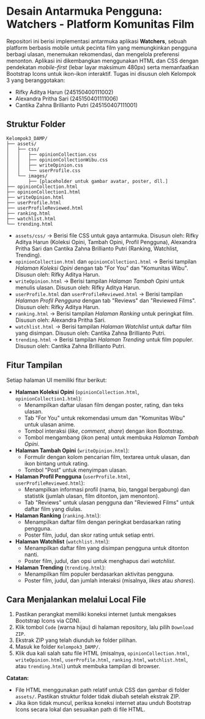 # Desain Antarmuka Pengguna: Watchers - Platform Komunitas Film

Repositori ini berisi implementasi antarmuka aplikasi **Watchers**, sebuah platform berbasis mobile untuk pecinta film yang memungkinkan pengguna berbagi ulasan, menemukan rekomendasi, dan mengelola preferensi menonton. Aplikasi ini dikembangkan menggunakan HTML dan CSS dengan pendekatan *mobile-first* (lebar layar maksimum 480px) serta memanfaatkan Bootstrap Icons untuk ikon-ikon interaktif. Tugas ini disusun oleh Kelompok 3 yang beranggotakan:  
- Rifky Aditya Harun (245150400111002)  
- Alexandra Pritha Sari (245150401111006)  
- Cantika Zahna Brillianto Putri (245150407111001)  

## Struktur Folder

```
Kelompok3_DAMP/
├── assets/
│   ├── css/
│   │   ├── opinionCollection.css
│   │   ├── opinionCollectionWibu.css
│   │   ├── writeOpinion.css
│   │   └── userProfile.css
│   └── images/
│       ├── [placeholder untuk gambar avatar, poster, dll.]
├── opinionCollection.html
├── opinionCollection1.html
├── writeOpinion.html
├── userProfile.html
├── userProfileReviewed.html
├── ranking.html
├── watchlist.html
└── trending.html
```

- `assets/css/` → Berisi file CSS untuk gaya antarmuka. Disusun oleh: Rifky Aditya Harun (Koleksi Opini, Tambah Opini, Profil Pengguna), Alexandra Pritha Sari dan Cantika Zahna Brillianto Putri (Ranking, Watchlist, Trending).  
- `opinionCollection.html` dan `opinionCollection1.html` → Berisi tampilan *Halaman Koleksi Opini* dengan tab "For You" dan "Komunitas Wibu". Disusun oleh: Rifky Aditya Harun.  
- `writeOpinion.html` → Berisi tampilan *Halaman Tambah Opini* untuk menulis ulasan. Disusun oleh: Rifky Aditya Harun.  
- `userProfile.html` dan `userProfileReviewed.html` → Berisi tampilan *Halaman Profil Pengguna* dengan tab "Reviews" dan "Reviewed Films". Disusun oleh: Rifky Aditya Harun.  
- `ranking.html` → Berisi tampilan *Halaman Ranking* untuk peringkat film. Disusun oleh: Alexandra Pritha Sari.  
- `watchlist.html` → Berisi tampilan *Halaman Watchlist* untuk daftar film yang disimpan. Disusun oleh: Cantika Zahna Brillianto Putri.  
- `trending.html` → Berisi tampilan *Halaman Trending* untuk film populer. Disusun oleh: Cantika Zahna Brillianto Putri.  

## Fitur Tampilan

Setiap halaman UI memiliki fitur berikut:  
- **Halaman Koleksi Opini** (`opinionCollection.html`, `opinionCollection1.html`):  
  - Menampilkan daftar ulasan film dengan poster, rating, dan teks ulasan.  
  - Tab "For You" untuk rekomendasi umum dan "Komunitas Wibu" untuk ulasan anime.  
  - Tombol interaksi (*like*, *comment*, *share*) dengan ikon Bootstrap.  
  - Tombol mengambang (ikon pena) untuk membuka *Halaman Tambah Opini*.  
- **Halaman Tambah Opini** (`writeOpinion.html`):  
  - Formulir dengan kolom pencarian film, textarea untuk ulasan, dan ikon bintang untuk rating.  
  - Tombol "Post" untuk menyimpan ulasan.  
- **Halaman Profil Pengguna** (`userProfile.html`, `userProfileReviewed.html`):  
  - Menampilkan informasi profil (nama, bio, tanggal bergabung) dan statistik (jumlah ulasan, film ditonton, jam menonton).  
  - Tab "Reviews" untuk ulasan pengguna dan "Reviewed Films" untuk daftar film yang diulas.  
- **Halaman Ranking** (`ranking.html`):  
  - Menampilkan daftar film dengan peringkat berdasarkan rating pengguna.  
  - Poster film, judul, dan skor rating untuk setiap entri.  
- **Halaman Watchlist** (`watchlist.html`):  
  - Menampilkan daftar film yang disimpan pengguna untuk ditonton nanti.  
  - Poster film, judul, dan opsi untuk menghapus dari *watchlist*.  
- **Halaman Trending** (`trending.html`):  
  - Menampilkan film populer berdasarkan aktivitas pengguna.  
  - Poster film, judul, dan jumlah interaksi (misalnya, *likes* atau *shares*).  


## Cara Menjalankan melalui Local File

1. Pastikan perangkat memiliki koneksi internet (untuk mengakses Bootstrap Icons via CDN).  
2. Klik tombol `Code` (warna hijau) di halaman repository, lalu pilih `Download ZIP`.  
3. Ekstrak ZIP yang telah diunduh ke folder pilihan.  
4. Masuk ke folder `Kelompok3_DAMP/`.  
5. Klik dua kali salah satu file HTML (misalnya, `opinionCollection.html`, `writeOpinion.html`, `userProfile.html`, `ranking.html`, `watchlist.html`, atau `trending.html`) untuk membuka tampilan di browser.  

**Catatan:**  
- File HTML menggunakan path relatif untuk CSS dan gambar di folder `assets/`. Pastikan struktur folder tidak diubah setelah ekstrak ZIP.  
- Jika ikon tidak muncul, periksa koneksi internet atau unduh Bootstrap Icons secara lokal dan sesuaikan path di file HTML.
